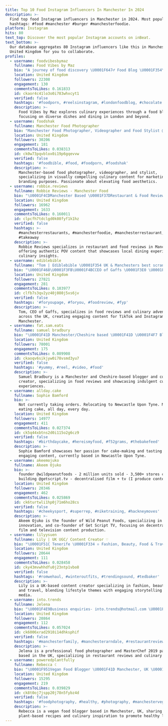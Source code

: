 ```yaml
---
title: Top 10 Food Instagram Influencers In Manchester In 2024
description: >-
  Find top food Instagram influencers in Manchester in 2024. Most popular
  hashtags: #food #manchester #burger #manchesterfoodie.
platform: Instagram
hits: 80
text_top: Discover the most popular Instagram accounts on inBeat.
text_bottom: >-
  Our database aggregates 80 Instagram influencers like this in Manchester,
  United Kingdom for you to collaborate.
profiles:
  - username: foodvibesbymaz
    fullname: Food Vibes by Maz
    bio: "A journey of food discovery \U0001F647‍♂️ Food Blog \U0001F354\U0001F355\U0001F95E Run By @mazzz93 \U0001F4AB \U0001F4CDLondon, UK, Europe & Beyond \U0001F1EC\U0001F1E7\U0001F30D✈ \U0001F48C DM/Email for collabs/invites/enquiries"
    location: United Kingdom
    followers: 22308
    engagement: 130
    commentsToLikes: 0.161833
    id: ckaor4c41lo3o0i783whxcyt1
    verified: false
    hashtags: '#foodporn, #reelsinstagram, #londonfoodblog, #chocolate'
    description: >-
      Food Vibes by Maz explores culinary experiences through a food blog,
      focusing on diverse dishes and dining in London and beyond.
  - username: foodshak
    fullname: Manchester Food Photographer
    bio: "Manchester Food Photographer, Videographer and Food Stylist @weeatmarketing \U0001F4E9 hello@weeatmarketing.com"
    location: United Kingdom
    followers: 30206
    engagement: 181
    commentsToLikes: 0.038313
    id: ck0w73pqvblox0i19p6gqevvw
    verified: false
    hashtags: '#foodbible, #food, #foodporn, #foodshak'
    description: >-
      Manchester-based food photographer, videographer, and stylist,
      specializing in visually compelling culinary content for marketing and
      branding purposes. Passionate about elevating food aesthetics.
  - username: robbie.reviews
    fullname: Robbie Reviews - Manchester Food
    bio: "\U0001F4CDManchester Based \U0001F37D️Restaurant & Food Reviews \U0001F576️POV content \U0001F44C"
    location: United Kingdom
    followers: 16962
    engagement: 1633
    commentsToLikes: 0.160011
    id: clpcfh7tdclgd0k08fyf1k1hz
    verified: false
    hashtags: >-
      #manchesterrestaurants, #manchesterfoodie, #manchesterrestaurant,
      #takeaway
    description: >-
      Robbie Reviews specializes in restaurant and food reviews in Manchester,
      offering authentic POV content that showcases local dining experiences and
      culinary insights.
  - username: ediblebible
    fullname: "Tom | Ediblebible \U0001F354 UK & Manchesters best scran \U0001F918\U0001F3FC"
    bio: "\U0001F468\U0001F3FB‍\U0001F4BCCEO of Gaffs \U0001F3E0 \U0001F977\U0001F3FCAlways on the hunt for food\U0001F355 \U0001F4BBDM for invites \U0001F601 \U0001F30ESalford/Manchester based travelling the whole UK\U0001F682 \U0001F4F9Reel/TikTok content\U0001F57A\U0001F3FB"
    location: United Kingdom
    followers: 27821
    engagement: 281
    commentsToLikes: 0.103977
    id: clfb7s3qv2yz40j080j5xs6jv
    verified: false
    hashtags: '#foryoupage, #foryou, #foodreview, #fyp'
    description: >-
      Tom, CEO of Gaffs, specializes in food reviews and culinary adventures
      across the UK, creating engaging content for TikTok and Instagram from
      Manchester.
  - username: fat.sam.eats
    fullname: samuel bradbury
    bio: "\U0001F41D Manchester/Cheshire based \U0001F41D \U0001F4F7 Blogger/content creator \U0001F4F8 \U0001F354 Filthy Food Lover \U0001F969 \U0001F3A5 TikTok - fat.sam.eats \U0001F4E9 fatsam@fatgang.co.uk \U0001F4E7"
    location: United Kingdom
    followers: 78001
    engagement: 175
    commentsToLikes: 0.089908
    id: ckaoqv6sikjyw0i78vsmd3yu7
    verified: false
    hashtags: '#yummy, #reel, #video, #food'
    description: >-
      Samuel Bradbury is a Manchester and Cheshire-based blogger and content
      creator, specializing in food reviews and showcasing indulgent culinary
      experiences.
  - username: allday.cake
    fullname: Sophie Bamford
    bio: >-
      Not currently taking orders. Relocating to Newcastle Upon Tyne. Making and
      eating cake, all day, every day.
    location: United Kingdom
    followers: 14977
    engagement: 411
    commentsToLikes: 0.027374
    id: ck5q44xbtns2d0i115o2g6cz9
    verified: false
    hashtags: '#birthdaycake, #hereismyfood, #f52grams, #thebakefeed'
    description: >-
      Sophie Bamford showcases her passion for cake-making and tasting through
      engaging content, currently based in Newcastle Upon Tyne.
  - username: akeemojuko
    fullname: Akeem Ojuko
    bio: >-
      founder @wildpeanutfoods - 2 million units sold - 3,500+ stores currently
      building @getscript.tv - decentralised film + tv (I produce content too)
    location: United Kingdom
    followers: 20346
    engagement: 462
    commentsToLikes: 0.025869
    id: ck6turtwli1hp0j71m6ho28cs
    verified: false
    hashtags: '#cheekysport, #superrep, #niketraining, #hackneymoves'
    description: >-
      Akeem Ojuko is the founder of Wild Peanut Foods, specializing in food
      innovation, and co-founder of Get Script TV, focusing on decentralized
      film and television content production.
  - username: lilyysuen
    fullname: Lily | UK UGC/ Content Creator ♡
    bio: "\U0001F51C Tenerife \U0001F334 ▫️ Fashion, Beauty, Food & Travel ▫️ Manchester, UK ✉️ Collabs/ PR: lilysuen1@gmail.com — \U0001F469\U0001F3FB‍\U0001F4BBSMM/ CGC: @swenjoysocial — \U0001F447\U0001F3FC Click links"
    location: United Kingdom
    followers: 20644
    engagement: 111
    commentsToLikes: 0.028458
    id: cky43mvwhhdfu0j23ntp1vbo8
    verified: false
    hashtags: '#romwehaul, #winteroutfits, #trendingsound, #tedbaker'
    description: >-
      Lily is a UK-based content creator specializing in fashion, beauty, food,
      and travel, blending lifestyle themes with engaging storytelling on social
      media.
  - username: into.trends
    fullname: Jelena
    bio: "\U0001F4E9Business enquiries- into.trends@hotmail.com \U0001F469\U0001F3FD‍\U0001F373MasterChef2019 \U0001F3C610 Best Food Photographers in Manchester"
    location: United Kingdom
    followers: 20864
    engagement: 112
    commentsToLikes: 0.057024
    id: ck6006xrad2910i14dhksphif
    verified: false
    hashtags: '#manchesterfamily, #manchesterarndale, #restaurantreview, #thelawnclub'
    description: >-
      Jelena is a professional food photographer and MasterChef 2019 participant
      based in the UK, specializing in restaurant reviews and culinary trends.
  - username: poweredplantfully
    fullname: Rebecca ☾
    bio: "\U0001F951Vegan Food Blogger \U0001F41D Manchester, UK \U0001F469\U0001F3FB‍\U0001F33E Personal: @baileyandmee \U0001F48Cpoweredplantfully@outlook.com"
    location: United Kingdom
    followers: 15295
    engagement: 219
    commentsToLikes: 0.039829
    id: ck8t0oj7jspp20j78n5fybz4d
    verified: false
    hashtags: '#foodphotography, #healthy, #photography, #manchestervegan'
    description: >-
      Rebecca is a vegan food blogger based in Manchester, UK, sharing
      plant-based recipes and culinary inspiration to promote healthy living.
---
```


